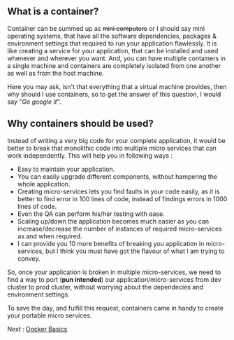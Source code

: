 ## What is a container?
Container can be summed up as ~~mini computers~~ or I should say mini operating systems, that have all the software dependencies, packages & environment settings that required to run your application flawlessly. It is like creating a service for your application, that can be installed and used whenever and wherever you want. And, you can have multiple containers in a single machine and containers are completely isolated from one another as well as from the host machine.

Here you may ask, isn't that everything that a virtual machine provides, then why should I use containers, so to get the answer of this question, I would say "*Go google it*".

## Why containers should be used?
Instead of writing a very big code for your complete application, it would be better to break that monolithic code into multiple micro services that can work independently. This will help you in following ways :

  - Easy to maintain your application.
  - You can easily upgrade different components, without hampering the whole application.
  - Creating micro-services lets you find faults in your code easily, as it is better to find error in 100 lines of code, instead of findings errors in 1000 lines of code.
  - Even the QA can perform his/her testing with ease.
  - Scaling up/down the application becomes much easier as you can increase/decrease the number of instances of required micro-services as and when required.
  - I can provide you 10 more benefits of breaking you application in micro-services, but I think you must have got the flavour of what I am trying to convey.
  
  So, once your application is broken in multiple micro-services, we need to find a way to port (**pun intended**) our application/micro-services from dev cluster to prod cluster, without worrying about the dependecies and environment settings. 
  
  To save the day, and fulfill this request, containers came in handy to create your portable micro services.

Next : [Docker Basics](https://github.com/vipul-gupta13/docker/blob/master/Docker_Basics.md)
